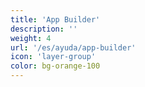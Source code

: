 ```yaml
---
title: 'App Builder'
description: ''
weight: 4
url: '/es/ayuda/app-builder'
icon: 'layer-group'
color: bg-orange-100
---
```

